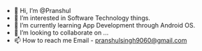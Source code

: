 - 👋 Hi, I’m @Pranshul
- 👀 I’m interested in Software Technology things.
- 🌱 I’m currently learning App Development through Android OS.
- 💞️ I’m looking to collaborate on ...
- 📫 How to reach me Email - pranshulsingh9060@gmail.com

<!---
GithubPranshul/GithubPranshul is a ✨ special ✨ repository because its `README.md` (this file) appears on your GitHub profile.
You can click the Preview link to take a look at your changes.
--->
